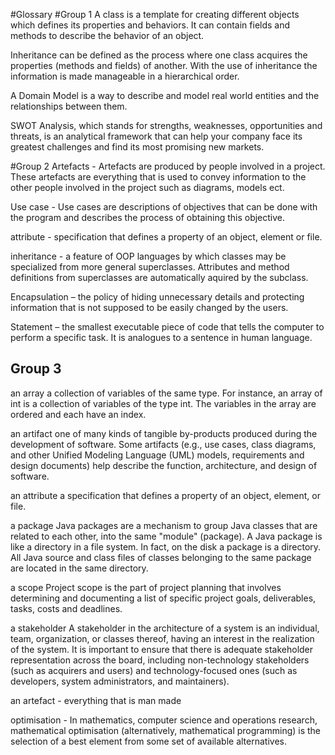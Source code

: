 #Glossary
#Group 1
A class is a template for creating different objects 
which defines its properties and behaviors. 
It can contain fields and methods to describe the behavior of an object.

Inheritance can be defined as the process where one class acquires 
the properties (methods and fields) of another. With the use of 
inheritance the information is made manageable in a hierarchical order.

A Domain Model is a way to describe and model real world entities 
and the relationships between them.

SWOT Analysis, which stands for strengths, weaknesses, opportunities and threats, 
is an analytical framework that can help your company face its greatest 
challenges and find its most promising new markets.

#Group 2
Artefacts - Artefacts are produced by people involved in a project. These artefacts are everything that is used to convey information to the other people involved in the project such as diagrams, models ect.

Use case - Use cases are descriptions of objectives that can be done with the program and describes the process of obtaining this objective.

attribute - specification that defines a property of an object, element or file.

inheritance - a feature of OOP languages by which classes may be specialized from more general superclasses. Attributes and method definitions from superclasses are automatically aquired by the subclass.

Encapsulation – the policy of hiding unnecessary details and protecting information that is not supposed to be easily changed by the users.

Statement – the smallest executable piece of code that tells the computer to perform a specific task. It is analogues to a sentence in human language.

## Group 3
an array
a collection of variables of the same type. For instance, an array of int is a collection of variables of the type int. The variables in the array are ordered and each have an index.

an artifact 
one of many kinds of tangible by-products produced during the development of software. Some artifacts (e.g., use cases, class diagrams, and other Unified Modeling Language (UML) models, requirements and design documents) help describe the function, architecture, and design of software.

an attribute
a specification that defines a property of an object, element, or file.

a package
Java packages are a mechanism to group Java classes that are related to each other, into the same "module" (package). A Java package is like a directory in a file system. In fact, on the disk a package is a directory. All Java source and class files of classes belonging to the same package are located in the same directory.

a scope
Project scope is the part of project planning that involves determining and documenting a list of specific project goals, deliverables, tasks, costs and deadlines.

a stakeholder 
A stakeholder in the architecture of a system is an individual, team, organization, or classes thereof, having an interest in the realization of the system. It is important to ensure that there is adequate stakeholder representation across the board, including non-technology stakeholders (such as acquirers and users) and technology-focused ones (such as developers, system administrators, and maintainers).

an artefact - everything that is man made

optimisation - In mathematics, computer science and operations research, mathematical optimisation (alternatively, mathematical programming) is the selection of a best element from some set of available alternatives.
